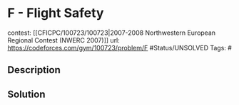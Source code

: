 # F - Flight Safety

contest: [[CFICPC/100723/100723|2007-2008 Northwestern European Regional Contest (NWERC 2007)]]
url: https://codeforces.com/gym/100723/problem/F
#Status/UNSOLVED
Tags: #

## Description

## Solution

